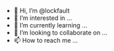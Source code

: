 - 👋 Hi, I’m @lockfault
- 👀 I’m interested in ...
- 🌱 I’m currently learning ...
- 💞️ I’m looking to collaborate on ...
- 📫 How to reach me ...

<!---
lockfault/lockfault is a ✨ special ✨ repository because its `README.md` (this file) appears on your GitHub profile.
You can click the Preview link to take a look at your changes.
--->
